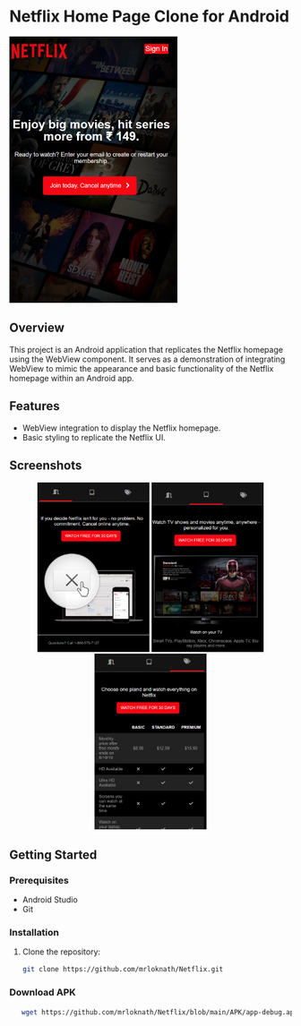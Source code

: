 # Netflix Home Page Clone for Android

<img src="screenshots/NetflixHome.png" width="300" alt="Netflix Home Page">

## Overview

This project is an Android application that replicates the Netflix homepage using the WebView component. It serves as a demonstration of integrating WebView to mimic the appearance and basic functionality of the Netflix homepage within an Android app.

## Features

- WebView integration to display the Netflix homepage.
- Basic styling to replicate the Netflix UI.

## Screenshots
<p align="center">
  <img src="screenshots/Netflix_1.png" width="200" alt="Screenshot 1">
  <img src="screenshots/Netflix_2.png" width="200" alt="Screenshot 2">
  <img src="screenshots/Netflix_3.png" width="200" alt="Screenshot 3">
</p>


## Getting Started

### Prerequisites

- Android Studio
- Git

### Installation

1. Clone the repository:
   ```bash
   git clone https://github.com/mrloknath/Netflix.git

 ### Download APK
  ```bash
     wget https://github.com/mrloknath/Netflix/blob/main/APK/app-debug.apk -o Netflix_Home_clone
